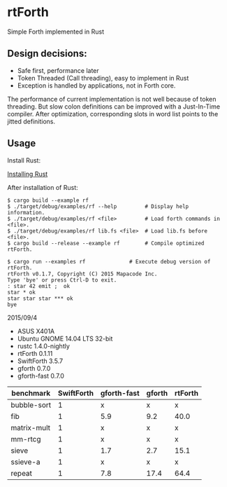# rtForth

Simple Forth implemented in Rust

## Design decisions:

* Safe first, performance later
* Token Threaded (Call threading), easy to implement in Rust
* Exception is handled by applications, not in Forth core.

The performance of current implementation is not well because of token threading.
But slow colon definitions can be improved with a Just-In-Time compiler.
After optimization, corresponding slots in word list points to the jitted definitions.

## Usage

Install Rust: 

[Installing Rust](https://doc.rust-lang.org/book/installing-rust.html)

After installation of Rust:

```
$ cargo build --example rf
$ ./target/debug/examples/rf --help         # Display help information.
$ ./target/debug/examples/rf <file>         # Load forth commands in <file>.
$ ./target/debug/examples/rf lib.fs <file>  # Load lib.fs before <file>.
$ cargo build --release --example rf        # Compile optimized rtForth.
```

```
$ cargo run --examples rf              # Execute debug version of rtForth.
rtForth v0.1.7, Copyright (C) 2015 Mapacode Inc.
Type 'bye' or press Ctrl-D to exit.
: star 42 emit ;  ok
star * ok
star star star *** ok
bye 
```

2015/09/4

* ASUS X401A
* Ubuntu GNOME 14.04 LTS 32-bit
* rustc 1.4.0-nightly
* rtForth 0.1.11
* SwiftForth 3.5.7
* gforth 0.7.0
* gforth-fast 0.7.0

benchmark   | SwiftForth | gforth-fast |  gforth  | rtForth
----------- | ---------- | ----------- | -------- | -------
bubble-sort |    1       |     x       |     x    |     x
fib         |    1       |   5.9       |   9.2    |  40.0
matrix-mult |    1       |     x       |     x    |     x
mm-rtcg     |    1       |     x       |     x    |     x
sieve       |    1       |   1.7       |   2.7    |  15.1
ssieve-a    |    1       |     x       |     x    |     x
repeat      |    1       |   7.8       |  17.4    |  64.4


